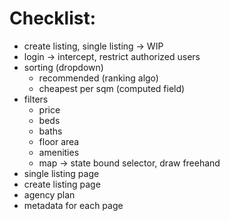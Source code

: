 # Checklist:

- create listing, single listing -> WIP
- login -> intercept, restrict authorized users
- sorting (dropdown)
  - recommended (ranking algo)
  - cheapest per sqm (computed field)
- filters
  - price
  - beds
  - baths
  - floor area
  - amenities
  - map -> state bound selector, draw freehand
- single listing page
- create listing page
- agency plan
- metadata for each page